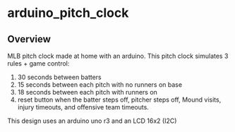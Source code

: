 # arduino_pitch_clock

## Overview
MLB pitch clock made at home with an arduino.
This pitch clock simulates 3 rules + game control:

1) 30 seconds between batters
2) 15 seconds between each pitch with no runners on base
3) 18 seconds between each pitch with runners on
4) reset button when the batter steps off, pitcher
steps off, Mound visits, injury timeouts, and
offensive team timeouts.

This design uses an arduino uno r3 and an LCD 16x2 (I2C)
